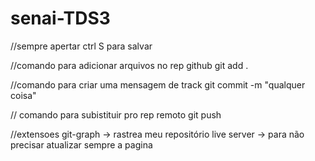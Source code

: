 # senai-TDS3
//sempre apertar ctrl S para salvar

//comando para adicionar arquivos no rep github
git add .

//comando para criar uma mensagem de track 
git commit -m "qualquer coisa"

// comando para subistituir pro rep remoto
git push

//extensoes
git-graph -> rastrea meu repositório
live server -> para não precisar atualizar sempre a pagina
